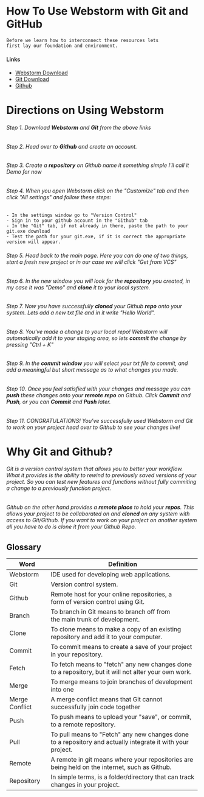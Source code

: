 # How To Use Webstorm with Git and GitHub

    Before we learn how to interconnect these resources lets 
    first lay our foundation and environment.

#### Links
- [Webstorm Download](https://www.jetbrains.com/webstorm/promo/?source=google&medium=cpc&campaign=9641686290&term=webstorm&gclid=Cj0KCQjwkOqZBhDNARIsAACsbfJxUjVZIarlu73fO6oCyRQu8rADOV3G-Fr02rnLRr_T9_mEnOHU1nkaAv_LEALw_wcB)
- [Git Download](https://git-scm.com/downloads)
- [Github](https://github.com/)

# Directions on Using Webstorm

###### Step 1. Download **Webstorm** and **Git** from the above links
###### Step 2. Head over to **Github** and create an account.
###### Step 3. Create a **repository** on Github name it something simple I'll call it Demo for now
###### Step 4. When you open Webstorm click on the "Customize" tab and then click "All settings" and follow these steps:
    - In the settings window go to "Version Control"
    - Sign in to your github account in the "Github" tab
    - In the "Git" tab, if not already in there, paste the path to your git.exe download
    - Test the path for your git.exe, if it is correct the appropriate version will appear.
###### Step 5. Head back to the main page. Here you can do one of two things, start a fresh new project or in our case we will click "Get from VCS"
###### Step 6. In the new window you will look for the **repository** you created, in my case it was "Demo" and **clone** it to your local system.
###### Step 7. Now you have successfully **cloned** your Github **repo** onto your system. Lets add a new txt file and in it write "Hello World".
###### Step 8. You've made a change to your local repo! Webstorm will automatically add it to your staging area, so lets **commit** the change by pressing "Ctrl + K"
###### Step 9. In the **commit window** you will select your txt file to commit, and add a meaningful but short message as to what changes you made.
###### Step 10. Once you feel satisfied with your changes and message you can **push** these changes onto your **remote** **repo** on Github. Click **Commit** and **Push**, or you can **Commit** and **Push** later.
###### Step 11. CONGRATULATIONS! You've successfully used Webstorm and Git to work on your project head over to Github to see your changes live!

# Why Git and Github?
###### Git is a version control system that allows you to better your workflow.  What it provides is the ability to rewind to previously saved versions of your project. So you can test new features and functions without fully commiting a change to a previously function project.
###### Github on the other hand provides a **remote place** to hold your **repos**. This allows your project to be collaborated on and **cloned** on any system with access to Git/Github. If you want to work on your project on another system all you have to do is clone it from your Github Repo.
 

## Glossary

| Word           | Definition                                                                                                 |
|----------------|------------------------------------------------------------------------------------------------------------|
| Webstorm       | IDE used for developing web applications.                                                                  |
| Git            | Version control system.                                                                                    |
| Github         | Remote host for your online repositories, a<br/> form of version control using Git.                        |
| Branch         | To branch in Git means to branch off from <br/>the main trunk of development.                              |
| Clone          | To clone means to make a copy of an existing <br/>repository and add it to your computer.                  |
| Commit         | To commit means to create a save of your project in your repository.                                       |
| Fetch          | To fetch means to "fetch" any new changes done to a repository, but it will not alter your own work.       |
| Merge          | To merge means to join branches of development into one                                                    |
| Merge Conflict | A merge conflict means that Git cannot successfully join code together                                     |
| Push           | To push means to upload your "save", or commit, to a remote repository.                                    |
| Pull           | To pull means to "Fetch" any new changes done to a repository and actually integrate it with your project. |
| Remote         | A remote in git means where your repositories are being held on the internet, such as Github.              |
| Repository     | In simple terms, is a folder/directory that can track changes in your project.                             |







